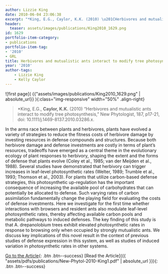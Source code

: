 ```yaml
---
author: Lizzie King
date: 2010-06-04 23:06:38
excerpt: "*King, E.G., Caylor, K.K. (2010) \u201CHerbivores and mutualistic ants interact to modify tree photosynthesis,\u201D New Phytologist, 187, p17-21, doi: 10.1111/ j.1469-8137.2010.03286.x."
header:
  teaser: assets/images/publications/King2010_1629.png
id: 1629
portfolio-item-category:
- publications
portfolio-item-tag:
- '2010'
- GRL
title: Herbivores and mutualistic ants interact to modify tree photosynthesis
year: '2010'
author-tags:
    - Lizzie King
    - Kelly Caylor
---
```


![first page]( {{"assets/images/publications/King2010_1629.png" | absolute_url}} ){:class="img-responsive" width="50%" .align-right}

> *King, E.G., **Caylor, K.K.** (2010) “Herbivores and mutualistic ants interact to modify tree photosynthesis,” New Phytologist, 187, p17-21, doi: 10.1111/j.1469-8137.2010.03286.x.


In the arms race between plants and herbivores, plants have evolved a variety of strategies to reduce the fitness costs of herbivore damage by investing resources in defense compounds and structures. Because both herbivore damage and defense investments are costly in terms of plant’s resources, tradeoffs have emerged as a central theme in the evolutionary ecology of plant responses to herbivory, shaping the extent and the forms of defense that plants evolve (Coley et al., 1985; van der Meijden et al., 1988). Several studies have demonstrated that herbivory can trigger increases in leaf-level photosynthetic rates (Welter, 1989; Trumble et al., 1993; Thomson et al., 2003). For plants that utilize carbon-based defense strategies, this photosynthetic up-regulation has the important consequence of increasing the available pool of carbohydrates that can potentially be allocated to defense. Such varying rates of carbon assimilation fundamentally change the playing field for evaluating the costs of defense investments. Here we investigate for the first time whether interactions with browsers and resident ants also modulate leaf-level photosynthetic rates, thereby affecting available carbon pools and metabolic pathways to induced defenses. The key finding of this study is that A. drepanolobium trees exhibit elevated photosynthetic rates in response to browsing only when occupied by strongly mutualistic ants. We discuss key implications of this novel result in the context of previous studies of defense expression in this system, as well as studies of induced variation in photosynthetic rates in other systems.


[Go to the Article](http://dx.doi.org/10.1111/j.1469-8137.2010.03286.x){: .btn .btn--success} [Read the Article]({{ "assets/pdfs/publications/New-Phytol-2010-King1.pdf" | absolute_url }}){: .btn .btn--success}